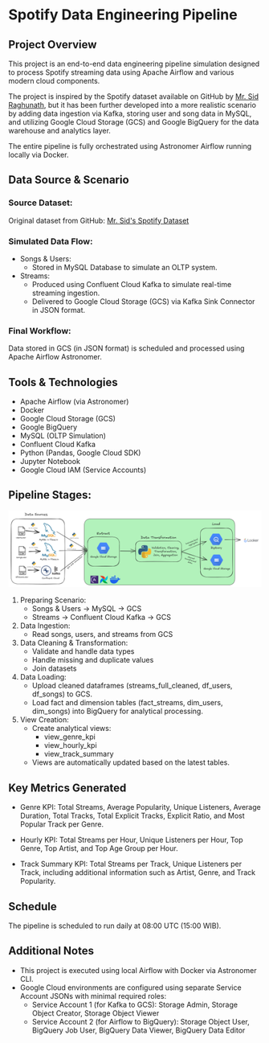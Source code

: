 # **Spotify Data Engineering Pipeline**

## **Project Overview**
This project is an end-to-end data engineering pipeline simulation designed to process Spotify streaming data using Apache Airflow and various modern cloud components.

The project is inspired by the Spotify dataset available on GitHub by [Mr. Sid Raghunath](https://github.com/sidoncloud/udemy-aws-de-labs/tree/main/Lab1-Airflow-redshift-dyanmo-spotifySongs/data), but it has been further developed into a more realistic scenario by adding data ingestion via Kafka, storing user and song data in MySQL, and utilizing Google Cloud Storage (GCS) and Google BigQuery for the data warehouse and analytics layer.

The entire pipeline is fully orchestrated using Astronomer Airflow running locally via Docker.

## **Data Source & Scenario**
### **Source Dataset:**
Original dataset from GitHub:
[Mr. Sid's Spotify Dataset](https://github.com/sidoncloud/udemy-aws-de-labs/tree/main/Lab1-Airflow-redshift-dyanmo-spotifySongs/data)

### **Simulated Data Flow:**
- Songs & Users:
    - Stored in MySQL Database to simulate an OLTP system.
- Streams:
    - Produced using Confluent Cloud Kafka to simulate real-time streaming ingestion.
    - Delivered to Google Cloud Storage (GCS) via Kafka Sink Connector in JSON format.

### **Final Workflow:**
Data stored in GCS (in JSON format) is scheduled and processed using Apache Airflow Astronomer.

## **Tools & Technologies**
- Apache Airflow (via Astronomer)
- Docker
- Google Cloud Storage (GCS)
- Google BigQuery
- MySQL (OLTP Simulation)
- Confluent Cloud Kafka
- Python (Pandas, Google Cloud SDK)
- Jupyter Notebook
- Google Cloud IAM (Service Accounts)

## **Pipeline Stages:**
![architecture-of-spotify-etl-pipeline](solution_architecture.png "Spotify ETL Pipeline Architecture")
1. Preparing Scenario:
    - Songs & Users → MySQL → GCS
    - Streams → Confluent Cloud Kafka → GCS
2. Data Ingestion:
    - Read songs, users, and streams from GCS
3. Data Cleaning & Transformation:
    - Validate and handle data types
    - Handle missing and duplicate values
    - Join datasets
4. Data Loading:
    - Upload cleaned dataframes (streams_full_cleaned, df_users, df_songs) to GCS.
    - Load fact and dimension tables (fact_streams, dim_users, dim_songs) into BigQuery for analytical processing.
5. View Creation:
    - Create analytical views:
        - view_genre_kpi
        - view_hourly_kpi
        - view_track_summary
    - Views are automatically updated based on the latest tables.

## **Key Metrics Generated**
- Genre KPI: Total Streams, Average Popularity, Unique Listeners, Average Duration, Total Tracks, Total Explicit Tracks, Explicit Ratio, and Most Popular Track per Genre.

- Hourly KPI: Total Streams per Hour, Unique Listeners per Hour, Top Genre, Top Artist, and Top Age Group per Hour.

- Track Summary KPI: Total Streams per Track, Unique Listeners per Track, including additional information such as Artist, Genre, and Track Popularity.
    
## **Schedule**
The pipeline is scheduled to run daily at 08:00 UTC (15:00 WIB).

## **Additional Notes**
- This project is executed using local Airflow with Docker via Astronomer CLI.
- Google Cloud environments are configured using separate Service Account JSONs with minimal required roles:
    - Service Account 1 (for Kafka to GCS): Storage Admin, Storage Object Creator, Storage Object Viewer
    - Service Account 2 (for Airflow to BigQuery): Storage Object User, BigQuery Job User, BigQuery Data Viewer, BigQuery Data Editor


